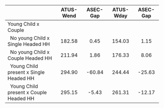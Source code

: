 
|                      |    ATUS-Wend |     ASEC-Gap |    ATUS-Wday |     ASEC-Gap |
| -------------------- | :----------: | :----------: | :----------: | :----------: |
| Young Child x Couple |              |              |              |              |
| &nbsp;&nbsp;No young Child x Single Headed HH |       182.58 |         0.45 |       154.03 |         1.15 |
| &nbsp;&nbsp;No young Child x Couple Headed HH |       211.94 |         1.86 |       176.33 |         8.06 |
| &nbsp;&nbsp;Young Child present x Single Headed HH |       294.90 |       -60.84 |       244.44 |       -25.63 |
| &nbsp;&nbsp;Young Child present x Couple Headed HH |       295.15 |        -5.43 |       261.31 |       -12.17 |

